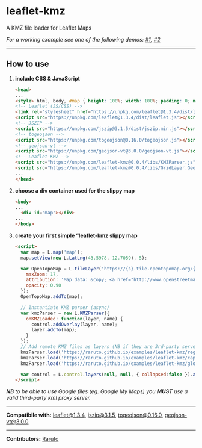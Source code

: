 # leaflet-kmz
A KMZ file loader for Leaflet Maps

_For a working example see one of the following demos: [#1](https://raruto.github.io/examples/leaflet-kmz/leaflet-kmz.html), [#2](https://raruto.github.io/examples/leaflet-kmz/leaflet-kmz_multigeometry.html)_

---

## How to use

1. **include CSS & JavaScript**
    ```html
    <head>
    ...
    <style> html, body, #map { height: 100%; width: 100%; padding: 0; margin: 0; } </style>
    <!-- Leaflet (JS/CSS) -->
    <link rel="stylesheet" href="https://unpkg.com/leaflet@1.3.4/dist/leaflet.css">
    <script src="https://unpkg.com/leaflet@1.3.4/dist/leaflet.js"></script>
    <!-- JSZIP -->
    <script src="https://unpkg.com/jszip@3.1.5/dist/jszip.min.js"></script>
    <!-- togeojson -->
    <script src="https://unpkg.com/togeojson@0.16.0/togeojson.js"></script>
    <!-- geojson-vt -->
    <script src="https://unpkg.com/geojson-vt@3.0.0/geojson-vt.js"></script>
    <!-- Leaflet-KMZ -->
    <script src="https://unpkg.com/leaflet-kmz@0.0.4/libs/KMZParser.js"></script>
    <script src="https://unpkg.com/leaflet-kmz@0.0.4/libs/GridLayer.GeoJSON.js"></script>
    ...
    </head>
    ```
2. **choose a div container used for the slippy map**
    ```html
    <body>
    ...
	  <div id="map"></div>
    ...
    </body>
    ```
3. **create your first simple “leaflet-kmz slippy map**
    ```html
    <script>
      var map = L.map('map');
      map.setView(new L.LatLng(43.5978, 12.7059), 5);

      var OpenTopoMap = L.tileLayer('https://{s}.tile.opentopomap.org/{z}/{x}/{y}.png', {
        maxZoom: 17,
        attribution: 'Map data: &copy; <a href="http://www.openstreetmap.org/copyright">OpenStreetMap</a>, <a href="http://viewfinderpanoramas.org">SRTM</a> | Map style: &copy; <a href="https://opentopomap.org">OpenTopoMap</a> (<a href="https://creativecommons.org/licenses/by-sa/3.0/">CC-BY-SA</a>)',
        opacity: 0.90
      });
      OpenTopoMap.addTo(map);

      // Instantiate KMZ parser (async)
      var kmzParser = new L.KMZParser({
        onKMZLoaded: function(layer, name) {
          control.addOverlay(layer, name);
          layer.addTo(map);
        }
      });
      // Add remote KMZ files as layers (NB if they are 3rd-party servers, they MUST have CORS enabled)
      kmzParser.load('https://raruto.github.io/examples/leaflet-kmz/regioni.kmz');
      kmzParser.load('https://raruto.github.io/examples/leaflet-kmz/capitali.kmz');
      kmzParser.load('https://raruto.github.io/examples/leaflet-kmz/globe.kmz');

      var control = L.control.layers(null, null, { collapsed:false }).addTo(map);
    </script>
    ```

_**NB** to be able to use Google files (eg. Google My Maps) you **MUST** use a valid third-party kml proxy server._

---

**Compatibile with:** leaflet@1.3.4, jszip@3.1.5, togeojson@0.16.0, geojson-vt@3.0.0

---

**Contributors:** [Raruto](https://github.com/Raruto)
